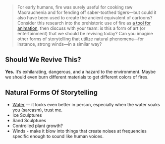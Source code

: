 > For early humans, fire was surely useful for cooking raw Macrauchenia and for fending off saber-toothed tigers—but could it also have been used to create the ancient equivalent of cartoons? Consider this research into the prehistoric use of fire as [a tool for animation](https://www.smithsonianmag.com/science-nature/ice-age-artists-may-have-used-firelight-to-animate-carvings-180979943/), then discuss with your team: is this a form of art (or entertainment) that we should be reviving today? Can you imagine other forms of storytelling that utilize natural phenomena—for instance, strong winds—in a similar way?

## Should We Revive This?

**Yes.** It’s exhilarating, dangerous, and a hazard to the environment. Maybe we should even burn different materials to get different colors of fires.

## Natural Forms Of Storytelling

 - [Water](https://www.youtube.com/watch?v=wvHJ6KQJwyw) — it looks even better in person, especially when the water soaks you (sarcasm), trust me.
 - Ice Sculptures
 - Sand Sculptures
 - Controlled plant growth?
 - Winds - make it blow into things that create noises at frequencies specific enough to sound like human voices.

